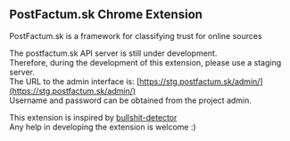 ## PostFactum.sk Chrome Extension

PostFactum.sk is a framework for classifying trust for online sources

The postfactum.sk API server is still under development.  
Therefore, during the development of this extension, please use a staging server.  
The URL to the admin interface is: [https://stg.postfactum.sk/admin/](https://stg.postfactum.sk/admin/)  
Username and password can be obtained from the project admin.  

This extension is inspired by [bullshit-detector](https://github.com/websupport-sk/https://github.com/websupport-sk/bullshit-detector)  
Any help in developing the extension is welcome :)
